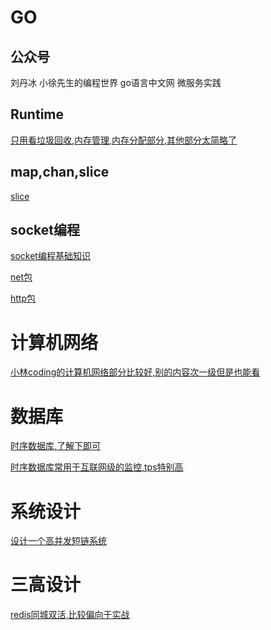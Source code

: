 
# GO
## 公众号
刘丹冰 小徐先生的编程世界 go语言中文网 微服务实践
## Runtime
[只用看垃圾回收,内存管理,内存分配部分,其他部分太简略了](https://www.yuque.com/aceld/golang)

## map,chan,slice
[slice](https://mp.weixin.qq.com/s/uNajVcWr4mZpof1eNemfmQ)

## socket编程
[socket编程基础知识](https://www.cnblogs.com/twoheads/p/10712094.html)

[net包](https://mp.weixin.qq.com/s/xt0Elppc_OaDFnTI_tW3hg)

[http包]()
# 计算机网络
[小林coding的计算机网络部分比较好,别的内容次一级但是也能看](https://www.xiaolincoding.com/)

# 数据库

[时序数据库,了解下即可](https://www.cnblogs.com/tianqing/p/7152940.html)

[时序数据库常用于互联网级的监控,tps特别高](https://www.cnblogs.com/badboy200800/p/10981052.html)

# 系统设计

[设计一个高并发短链系统](https://www.cnblogs.com/xxuuzz/p/16426250.html)

# 三高设计

[redis同城双活,比较偏向于实战](https://blog.csdn.net/u012171444/article/details/127525169)
